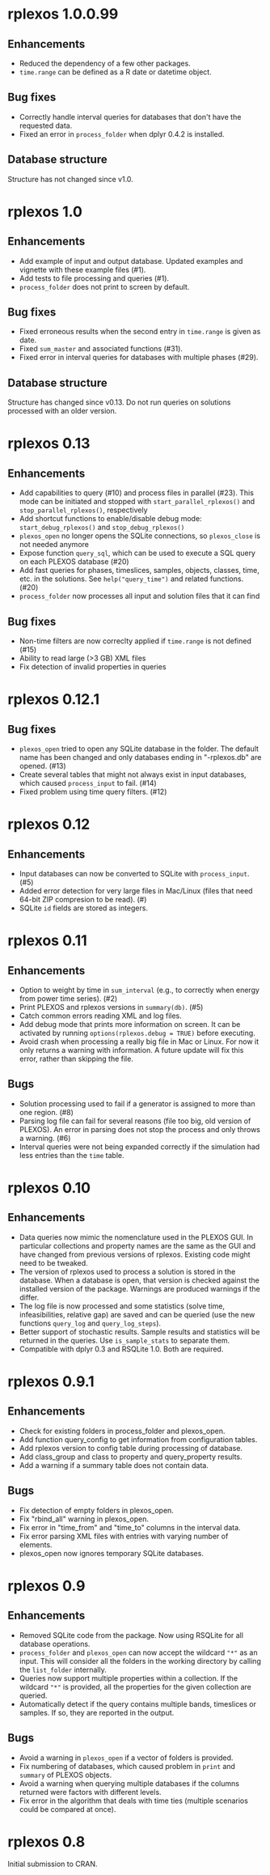 # rplexos 1.0.0.99

## Enhancements

* Reduced the dependency of a few other packages.
* `time.range` can be defined as a R date or datetime object.

## Bug fixes

* Correctly handle interval queries for databases that don't have the requested data.
* Fixed an error in `process_folder` when dplyr 0.4.2 is installed.


## Database structure

Structure has not changed since v1.0.


# rplexos 1.0

## Enhancements

* Add example of input and output database. Updated examples and vignette with these
  example files (#1).
* Add tests to file processing and queries (#1).
* `process_folder` does not print to screen by default.


## Bug fixes

* Fixed erroneous results when the second entry in `time.range` is given as date.
* Fixed `sum_master` and associated functions (#31).
* Fixed error in interval queries for databases with multiple phases (#29).


## Database structure

Structure has changed since v0.13. Do not run queries on solutions processed with an
older version.


# rplexos 0.13

## Enhancements

* Add capabilities to query (#10) and process files in parallel (#23). This mode can
  be initiated and stopped with `start_parallel_rplexos()` and `stop_parallel_rplexos()`,
  respectively
* Add shortcut functions to enable/disable debug mode: `start_debug_rplexos()` and
  `stop_debug_rplexos()`
* `plexos_open` no longer opens the SQLite connections, so `plexos_close` is not needed
  anymore
* Expose function `query_sql`, which can be used to execute a SQL query on each PLEXOS
  database (#20)
* Add fast queries for phases, timeslices, samples, objects, classes, time, etc. in the
  solutions. See `help("query_time")` and related functions. (#20)
* `process_folder` now processes all input and solution files that it can find


## Bug fixes

* Non-time filters are now correclty applied if `time.range` is not defined (#15)
* Ability to read large (>3 GB) XML files
* Fix detection of invalid properties in queries


# rplexos 0.12.1

## Bug fixes

* `plexos_open` tried to open any SQLite database in the folder. The default name has
  been changed and only databases ending in "-rplexos.db" are opened. (#13)
* Create several tables that might not always exist in input databases, which caused
  `process_input` to fail. (#14)
* Fixed problem using time query filters. (#12)


# rplexos 0.12

## Enhancements

* Input databases can now be converted to SQLite with `process_input`. (#5)
* Added error detection for very large files in Mac/Linux (files that need
  64-bit ZIP compresion to be read). (#)
* SQLite `id` fields are stored as integers.


# rplexos 0.11

## Enhancements

* Option to weight by time in `sum_interval` (e.g., to correctly when energy from
  power time series). (#2)
* Print PLEXOS and rplexos versions in `summary(db)`. (#5)
* Catch common errors reading XML and log files.
* Add debug mode that prints more information on screen. It can be activated by running
  `options(rplexos.debug = TRUE)` before executing.
* Avoid crash when processing a really big file in Mac or Linux. For now it only returns
  a warning with information. A future update will fix this error, rather than skipping
  the file.


## Bugs

* Solution processing used to fail if a generator is assigned to more than one
  region. (#8)
* Parsing log file can fail for several reasons (file too big, old version of PLEXOS).
  An error in parsing does not stop the process and only throws a warning. (#6)
* Interval queries were not being expanded correctly if the simulation had less
  entries than the `time` table.


# rplexos 0.10

## Enhancements

* Data queries now mimic the nomenclature used in the PLEXOS GUI. In particular
  collections and property names are the same as the GUI and have changed from
  previous versions of rplexos. Existing code might need to be tweaked.
* The version of rplexos used to process a solution is stored in the database.
  When a database is open, that version is checked against the installed
  version of the package. Warnings are produced warnings if the differ.
* The log file is now processed and some statistics (solve time,
  infeasibilities, relative gap) are saved and can be queried (use the new
  functions `query_log` and `query_log_steps`).
* Better support of stochastic results. Sample results and statistics will be
  returned in the queries. Use `is_sample_stats` to separate them.
* Compatible with dplyr 0.3 and RSQLite 1.0. Both are required.


# rplexos 0.9.1

## Enhancements

* Check for existing folders in process_folder and plexos_open.
* Add function query_config to get information from configuration tables.
* Add rplexos version to config table during processing of database.
* Add class_group and class to property and query_property results.
* Add a warning if a summary table does not contain data.

## Bugs

* Fix detection of empty folders in plexos_open.
* Fix "rbind_all" warning in plexos_open.
* Fix error in "time_from" and "time_to" columns in the interval data.
* Fix error parsing XML files with entries with varying number of elements.
* plexos_open now ignores temporary SQLite databases.


# rplexos 0.9

## Enhancements

* Removed SQLite code from the package. Now using RSQLite for all database
  operations.
* `process_folder` and `plexos_open` can now accept the wildcard `"*"`
  as an input. This will consider all the folders in the working
  directory by calling the `list_folder` internally.
* Queries now support multiple properties within a collection. If the wildcard
  `"*"` is provided, all the properties for the given collection are queried.
* Automatically detect if the query contains multiple bands, timeslices or
  samples. If so, they are reported in the output.

## Bugs

* Avoid a warning in `plexos_open` if a vector of folders is provided.
* Fix numbering of databases, which caused problem in `print` and 
  `summary` of PLEXOS objects.
* Avoid a warning when querying multiple databases if the columns returned
  were factors with different levels.
* Fix error in the algorithm that deals with time ties (multiple scenarios
  could be compared at once).


# rplexos 0.8

Initial submission to CRAN.
